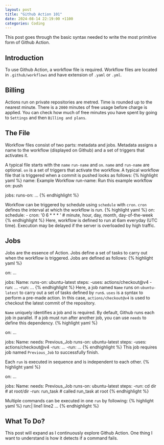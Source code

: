 ```yaml
---
layout: post
title: "Github Action 101"
date: 2024-08-14 22:19:00 +1100
categories: Coding
---
```

This post goes through the basic syntax needed to write the most primitive form of Github Action. 

Introduction
---
To use Github Action, a workflow file is required. Workflow files are located in `.github/workflows` and have extension of `.yaml` or `.yml`.

Billing
---
Actions run on private repositories are metred. Time is rounded up to the nearest minute. There is a `2000` minutes of free usage before charge is applied. You can check how much of free minutes you have spent by going to `Settings` and then `Billing and plans`.

The File
---
Workflow files consist of two parts: metadata and jobs.
Metadata assigns a name to the workflow (displayed on Github) and a set of triggers that activates it.

A typical file starts with the `name` `run-name` and `on`.
`name` and `run-name` are optional. `on` is a set of triggers that activate the workflow. A typical workflow file that is triggered when a commit is pushed looks as follows:
{% highlight yaml %}
name: Example Workflow
run-name: Run this example workflow
on: push

jobs:
    runs-on:
        ...
{% endhighlight %}

Workflow can be triggered by schedule using `schedule` with `cron`. `cron` defines the interval at which the workflow is run.
{% highlight yaml %}
on:
    schedule:
        - cron: '0 6 * * * ' # minute, hour, day, month, day-of-the-week
{% endhighlight %}
Here, workflow is defined to run at 6am everyday (UTC time).
Execution may be delayed if the server is overloaded by high traffic.


Jobs
---
Jobs are the essence of Action. Jobs define a set of tasks to carry out when the workflow is triggered. Jobs are defined as follows:
{% highlight yaml %}

on: ...

jobs:
    Name: 
        runs-on: ubuntu-latest
        steps:
            -uses: actions/checkout@v4
            -run: ...
            -run: ...
{% endhighlight %}
Here, a job named `Name` runs on `ubuntu-latest` to carry out a set of tasks defined by `run`s. `uses` is a syntax to perform a pre-made action. In this case, `actions/checkout@v4` is used to checkout the latest commit of the repository.

`Name` uniquely identifies a job and is required. By default, Github runs each job in parallel. If a job must run after another job, you can use `needs` to define this dependency.
{% highlight yaml %}

on: ...

jobs:
    Name: 
        needs: Previous_Job
        runs-on: ubuntu-latest
        steps:
            -uses: actions/checkout@v4
            -run: ...
            -run: ...
{% endhighlight %}
This job requires job named `Previous_Job` to successfully finish.

Each `run` is executed in sequence and is independent to each other.
{% highlight yaml %}

on: ...

jobs:
    Name: 
        needs: Previous_Job
        runs-on: ubuntu-latest
        steps:
            -run: cd dir    # at root/dir
            -run: run_task  # called run_task at root
{% endhighlight %}

Multiple commands can be executed in one `run` by following:
{% highlight yaml %}
run:|
    line1
    line2
    ...
{% endhighlight %}

What To Do?
---
This post will expand as I continuously explore Github Action.
One thing I want to understand is how it detects if a command fails.